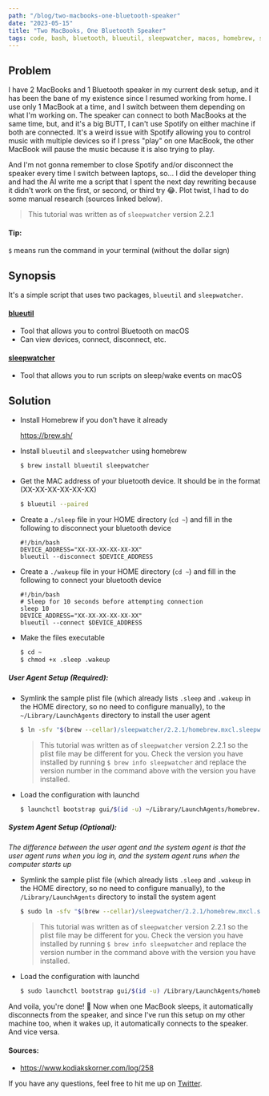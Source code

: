 ```yaml
---
path: "/blog/two-macbooks-one-bluetooth-speaker"
date: "2023-05-15"
title: "Two MacBooks, One Bluetooth Speaker"
tags: code, bash, bluetooth, blueutil, sleepwatcher, macos, homebrew, spotify
---
```


## Problem
I have 2 MacBooks and 1 Bluetooth speaker in my current desk setup, and it has been the bane of my existence since I resumed working from home.
I use only 1 MacBook at a time, and I switch between them depending on what I'm working on. The speaker can connect to both MacBooks at the same time, but, 
and it's a big BUTT, I can't use Spotify on either machine if both are connected. 
It's a weird issue with Spotify allowing you to control music with multiple devices so if I press "play" on one MacBook, the other MacBook will pause the music because 
it is also trying to play.

And I'm not gonna remember to close Spotify and/or disconnect the speaker every time I switch between laptops, so... I did the developer thing and
had the AI write me a script that I spent the next day rewriting because it didn't work on the first, or second, or third try 😂. 
Plot twist, I had to do some manual research (sources linked below).

> This tutorial was written as of `sleepwatcher` version 2.2.1

#### Tip:
`$` means run the command in your terminal (without the dollar sign)

## Synopsis
It's a simple script that uses two packages, `blueutil` and `sleepwatcher`.

#### [blueutil](https://github.com/toy/blueutil) 
- Tool that allows you to control Bluetooth on macOS
- Can view devices, connect, disconnect, etc.


#### [sleepwatcher](https://www.bernhard-baehr.de/)
- Tool that allows you to run scripts on sleep/wake events on macOS


## Solution
- Install Homebrew if you don't have it already 

    https://brew.sh/


- Install `blueutil` and `sleepwatcher` using homebrew
    ```bash
    $ brew install blueutil sleepwatcher
    ```

- Get the MAC address of your bluetooth device. It should be in the format (XX-XX-XX-XX-XX-XX)
    ```bash
    $ blueutil --paired
    ```

- Create a `./sleep` file in your HOME directory (`cd ~`) and fill in the following to disconnect your bluetooth device
    ```shell
    #!/bin/bash 
    DEVICE_ADDRESS="XX-XX-XX-XX-XX-XX"
    blueutil --disconnect $DEVICE_ADDRESS
    ```

- Create a `./wakeup` file in your HOME directory (`cd ~`) and fill in the following to connect your bluetooth device
    ```shell
    #!/bin/bash
    # Sleep for 10 seconds before attempting connection
    sleep 10
    DEVICE_ADDRESS="XX-XX-XX-XX-XX-XX"
    blueutil --connect $DEVICE_ADDRESS
    ```

- Make the files executable
    ```bash
    $ cd ~
    $ chmod +x .sleep .wakeup
    ```

##### User Agent Setup (Required):
- Symlink the sample plist file (which already lists `.sleep` and `.wakeup` in the HOME directory, so no need to configure manually), to the `~/Library/LaunchAgents` directory to install the user agent
    ```bash
    $ ln -sfv "$(brew --cellar)/sleepwatcher/2.2.1/homebrew.mxcl.sleepwatcher.plist" ~/Library/LaunchAgents/
    ```
    > This tutorial was written as of `sleepwatcher` version 2.2.1 so the plist file may be different for you. Check the version you have installed by running `$ brew info sleepwatcher` and replace the version number in the command above with the version you have installed.

- Load the configuration with launchd
    ```bash
    $ launchctl bootstrap gui/$(id -u) ~/Library/LaunchAgents/homebrew.mxcl.sleepwatcher.plist
    ```

##### System Agent Setup (Optional):
_The difference between the user agent and the system agent is that the user agent runs when you log in, and the system agent runs when the computer starts up_
- Symlink the sample plist file (which already lists `.sleep` and `.wakeup` in the HOME directory, so no need to configure manually), to the `/Library/LaunchAgents` directory to install the system agent
    ```bash
    $ sudo ln -sfv "$(brew --cellar)/sleepwatcher/2.2.1/homebrew.mxcl.sleepwatcher.plist" /Library/LaunchAgents/
    ```
  > This tutorial was written as of `sleepwatcher` version 2.2.1 so the plist file may be different for you. Check the version you have installed by running `$ brew info sleepwatcher` and replace the version number in the command above with the version you have installed.

- Load the configuration with launchd
    ```bash
    $ sudo launchctl bootstrap gui/$(id -u) /Library/LaunchAgents/homebrew.mxcl.sleepwatcher.plist
    ``` 

And voila, you're done! 🎉
Now when one MacBook sleeps, it automatically disconnects from the speaker, and since I've run this setup on my other machine too, when it wakes up, it automatically connects to the speaker. And vice versa. 



#### Sources:
- https://www.kodiakskorner.com/log/258

If you have any questions, feel free to hit me up on [Twitter](https://twitter.com/niiapa).